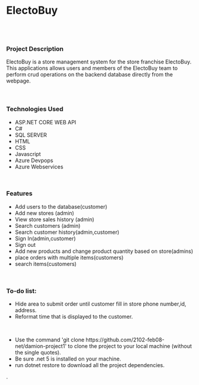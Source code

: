 <h1>ElectoBuy</h1><br /><br />
<h3>Project Description</h3>
ElectoBuy is a store management system for the store franchise ElectoBuy. This applications allows users and members of the ElectoBuy team to perform crud operations on the backend database directly from the webpage.<br />
<br />
<br />
<h3>Technologies Used</h3>
<ul>
  <li>ASP.NET CORE WEB API</li>
  <li>C#</li>
  <li>SQL SERVER</li>
  <li>HTML</li>
  <li>CSS</li>
  <li>Javascript</li>
  <li>Azure Devpops</li>
  <li>Azure Webservices</li>  
</ul>
 <br />
<h3>Features</h3>
<ul>
  <li>Add users to the database(customer)</li>
  <li>Add new stores (admin)</li>
  <li>View store sales history (admin)</li>
  <li>Search customers (admin)</li>
  <li>Search customer history(admin,customer)</li>
  <li>Sign In(admin,customer)</li>
  <li>Sign out</li>
  <li>Add new products and change product quantity based on store(admins)</li>
  <li>place orders with multiple items(customers)</li>
  <li>search items(customers)</li>
</ul><br />
<h3>To-do list: </h3>
<ul>
  <li>Hide area to submit order until customer fill in store phone number,id, address.</li>
  <li>Reformat time that is displayed to the customer.</li>
</ul><br/>
<h3Getting Started </h3>
<ul>
  <li>Use the command 'git clone https://github.com/2102-feb08-net/damion-project1' to clone the project to your local machine (without the single quotes).</li>
  <li>Be sure .net 5 is installed on your machine.</li>
  <li>run dotnet restore to download all the project dependencies. </li>
</ul>

.

